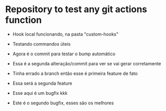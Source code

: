 # Repository to test any git actions function

- Hook local funcionando, na pasta "custom-hooks"
- Testando commandos úteis
- Agora é o commit para testar o bump automático
- Essa é a segunda alteração/commit para ver se vai gerar corretamente
- Tinha errado a branch então esse é primeira feature de fato
- Essa será a segunda feature

- Esse aqui é um bugfix kkk
- Este é o segundo bugfix, esses são os melhores